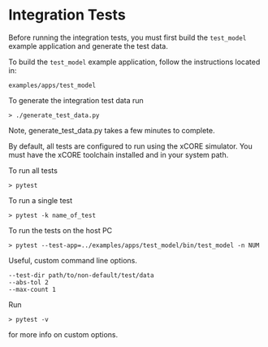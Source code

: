 # Integration Tests

Before running the integration tests, you must first build the `test_model` example application
and generate the test data.

To build the `test_model` example application, follow the instructions located in:

    examples/apps/test_model

To generate the integration test data run

    > ./generate_test_data.py

Note, generate_test_data.py takes a few minutes to complete.

By default, all tests are configured to run using the xCORE simulator.  You must have the 
xCORE toolchain installed and in your system path.  

To run all tests

    > pytest

To run a single test

    > pytest -k name_of_test

To run the tests on the host PC

    > pytest --test-app=../examples/apps/test_model/bin/test_model -n NUM

Useful, custom command line options.

    --test-dir path/to/non-default/test/data
    --abs-tol 2
    --max-count 1

 Run 

    > pytest -v

for more info on custom options.  



